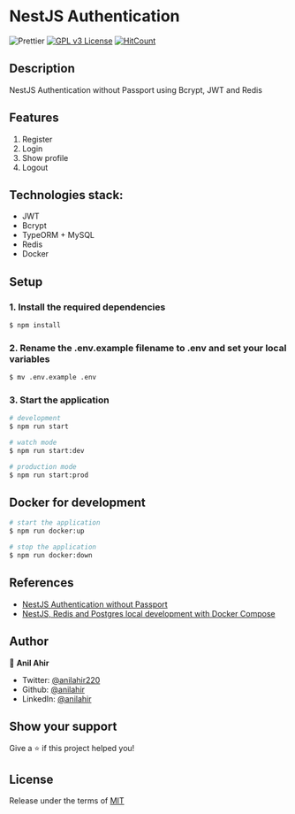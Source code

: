 # NestJS Authentication

![Prettier](https://img.shields.io/badge/Code%20style-prettier-informational?logo=prettier&logoColor=white)
[![GPL v3 License](https://img.shields.io/badge/License-GPLv3-green.svg)](./LICENSE)
[![HitCount](https://hits.dwyl.com/anilahir/nestjs-authentication-and-authorization.svg)](https://hits.dwyl.com/anilahir/nestjs-authentication-and-authorization)

## Description

NestJS Authentication without Passport using Bcrypt, JWT and Redis

## Features

1. Register
2. Login
3. Show profile
4. Logout

## Technologies stack:

- JWT
- Bcrypt
- TypeORM + MySQL
- Redis
- Docker

## Setup

### 1. Install the required dependencies

```bash
$ npm install
```

### 2. Rename the .env.example filename to .env and set your local variables

```bash
$ mv .env.example .env
```

### 3. Start the application

```bash
# development
$ npm run start

# watch mode
$ npm run start:dev

# production mode
$ npm run start:prod
```

## Docker for development

```bash
# start the application
$ npm run docker:up

# stop the application
$ npm run docker:down
```

## References

- [NestJS Authentication without Passport](https://trilon.io/blog/nestjs-authentication-without-passport)
- [NestJS, Redis and Postgres local development with Docker Compose](https://www.tomray.dev/nestjs-docker-compose-postgres)

## Author

👤 **Anil Ahir**

- Twitter: [@anilahir220](https://twitter.com/anilahir220)
- Github: [@anilahir](https://github.com/anilahir)
- LinkedIn: [@anilahir](https://www.linkedin.com/in/anilahir)

## Show your support

Give a ⭐️ if this project helped you!

## License

Release under the terms of [MIT](./LICENSE)
